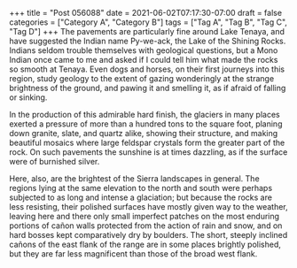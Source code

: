 +++
title = "Post 056088"
date = 2021-06-02T07:17:30-07:00
draft = false
categories = ["Category A", "Category B"]
tags = ["Tag A", "Tag B", "Tag C", "Tag D"]
+++
The pavements are particularly fine around Lake Tenaya, and have suggested the Indian name Py-we-ack, the Lake of the Shining Rocks. Indians seldom trouble themselves with geological questions, but a Mono Indian once came to me and asked if I could tell him what made the rocks so smooth at Tenaya. Even dogs and horses, on their first journeys into this region, study geology to the extent of gazing wonderingly at the strange brightness of the ground, and pawing it and smelling it, as if afraid of falling or sinking.

In the production of this admirable hard finish, the glaciers in many places exerted a pressure of more than a hundred tons to the square foot, planing down granite, slate, and quartz alike, showing their structure, and making beautiful mosaics where large feldspar crystals form the greater part of the rock. On such pavements the sunshine is at times dazzling, as if the surface were of burnished silver.

Here, also, are the brightest of the Sierra landscapes in general. The regions lying at the same elevation to the north and south were perhaps subjected to as long and intense a glaciation; but because the rocks are less resisting, their polished surfaces have mostly given way to the weather, leaving here and there only small imperfect patches on the most enduring portions of cañon walls protected from the action of rain and snow, and on hard bosses kept comparatively dry by boulders. The short, steeply inclined cañons of the east flank of the range are in some places brightly polished, but they are far less magnificent than those of the broad west flank.
